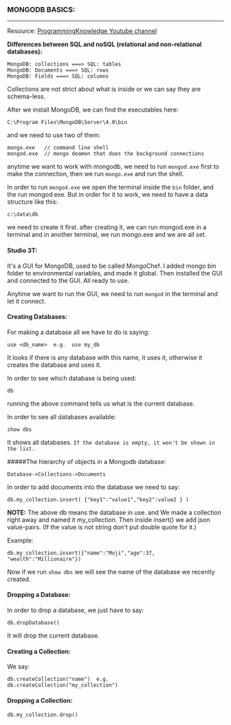 ### MONGODB BASICS:

---

Resource: [ProgrammingKnowledge Youtube channel](https://www.youtube.com/watch?v=GtD93tVZDX4&list=PLS1QulWo1RIZtR6bncmSaH8fB81oRl6MP)

__Differences between SQL and noSQL (relational and non-relational databases):__
```
MongoDB: collections ===> SQL: tables
MongoDB: Documents ===> SQL: rows
MongoDB: Fields ===> SQL: columns
```
Collections are not strict about what is inside or we can say they are schema-less.

After we install MongoDB, we can find the executables here:
```
C:\Program Files\MongoDB\Server\4.0\bin
```
and we need to use two of them:
```
mongo.exe   // command line shell
mongod.exe  // mongo deamon that does the background connections
```
anytime we want to work with mongodb, we need to run `mongod.exe` first to make the connection, then we run `mongo.exe` and run the shell.

In order to run `mongod.exe` we open the terminal inside the `bin` folder, and the run mongod.exe. But in order for it to work, we need to have a data structure like this:
```
c:\data\db
```
we need to create it first. after creating it, we can run mongod.exe in a terminal and in another terminal, we run mongo.exe and we are all set.


#### Studio 3T: 

It's a GUI for MongoDB, used to be called MongoChef. I added mongo bin folder to environmental variables, and made it global. Then installed the GUI and connected to the GUI. All ready to use.

Anytime we want to run the GUI, we need to run `mongod` in the terminal and let it connect.

#### Creating Databases:
For making a database all we have to do is saying:
```
use <db_name>  e.g.  use my_db  
```
It looks if there is any database with this name, it uses it, otherwise it creates the database and uses it.

In order to see which database is being used:
```
db
```
running the above command tells us what is the current database.

In order to see all databases available:
```
show dbs
```
It shows all databases. `If the database is empty, it won't be shown in the list.`

#####The hierarchy of objects in a Mongodb database:
```
Database->Collections->Documents
```
In order to add documents into the database we need to say:
```
db.my_collection.insert( {"key1":"value1","key2":value2 } )
```
__NOTE:__ The above db means the database in use. and We made a collection right away and named it my_collection. Then inside insert() we add json value-pairs. (If the value is not string don't put double quote for it.)

Example:
```
db.my_collection.insert({"name":"Moji","age":37, "wealth":"Millionaire"})
```
Now if we run `show dbs` we will see the name of the database we recently created.

#### Dropping a Database:
In order to drop a database, we just have to say:
```
db.dropDatabase()
```
It will drop the current database.

#### Creating a Collection:

We say:
```
db.createCollection("name")  e.g.  db.createCollection("my_collection")
```

#### Dropping a Collection:
```
db.my_collection.drop()
```
